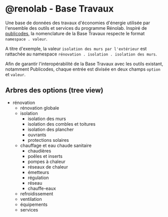 # @renolab - Base Travaux

Une base de données des travaux d'économies d'énergie utilisée par l'ensemble des outils et services du programme Rénolab. Inspiré de [publicodes](https://github.com/publicodes/publicodes), la nomenclature de la Base Travaux respecte le format `namespace . valeur`.

A titre d'exemple, la valeur `isolation des murs par l'extérieur` est rattachée au namespace `rénovation . isolation . isolation des murs`.

Afin de garantir l'interopérabilité de la Base Travaux avec les outils existant, notamment Publicodes, chaque entrée est divisée en deux champs `option` et `valeur`.

## Arbres des options (tree view)

- rénovation
    - rénovation globale
    - isolation
        - isolation des murs
        - isolation des combles et toitures
        - isolation des plancher
        - ouvrants
        - protections solaires
    - chauffage et eau chaude sanitaire
        - chaudières
        - poêles et inserts
        - pompes à chaleur
        - réseaux de chaleur
        - émetteurs
        - régulation
        - réseau
        - chauffe-eaux
    - refroidissement
    - ventilation
    - équipements
    - services
